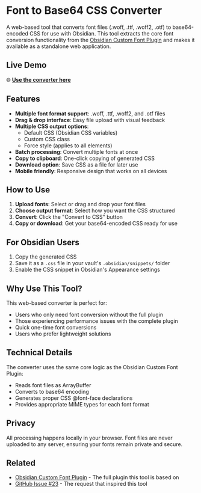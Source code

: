# Font to Base64 CSS Converter

A web-based tool that converts font files (.woff, .ttf, .woff2, .otf) to base64-encoded CSS for use with Obsidian. This tool extracts the core font conversion functionality from the [Obsidian Custom Font Plugin](https://github.com/pourmand1376/obsidian-custom-font) and makes it available as a standalone web application.

## Live Demo

🌐 **[Use the converter here](https://pourmand1376.github.io/obsidian-custom-font/)**

## Features

- **Multiple font format support**: .woff, .ttf, .woff2, and .otf files
- **Drag & drop interface**: Easy file upload with visual feedback
- **Multiple CSS output options**:
  - Default CSS (Obsidian CSS variables)
  - Custom CSS class
  - Force style (applies to all elements)
- **Batch processing**: Convert multiple fonts at once
- **Copy to clipboard**: One-click copying of generated CSS
- **Download option**: Save CSS as a file for later use
- **Mobile friendly**: Responsive design that works on all devices

## How to Use

1. **Upload fonts**: Select or drag and drop your font files
2. **Choose output format**: Select how you want the CSS structured
3. **Convert**: Click the "Convert to CSS" button
4. **Copy or download**: Get your base64-encoded CSS ready for use

## For Obsidian Users

1. Copy the generated CSS
2. Save it as a `.css` file in your vault's `.obsidian/snippets/` folder
3. Enable the CSS snippet in Obsidian's Appearance settings

## Why Use This Tool?

This web-based converter is perfect for:
- Users who only need font conversion without the full plugin
- Those experiencing performance issues with the complete plugin
- Quick one-time font conversions
- Users who prefer lightweight solutions

## Technical Details

The converter uses the same core logic as the Obsidian Custom Font Plugin:
- Reads font files as ArrayBuffer
- Converts to base64 encoding
- Generates proper CSS @font-face declarations
- Provides appropriate MIME types for each font format

## Privacy

All processing happens locally in your browser. Font files are never uploaded to any server, ensuring your fonts remain private and secure.

## Related

- [Obsidian Custom Font Plugin](https://github.com/pourmand1376/obsidian-custom-font) - The full plugin this tool is based on
- [GitHub Issue #23](https://github.com/pourmand1376/obsidian-custom-font/issues/23) - The request that inspired this tool
